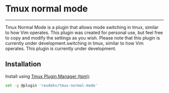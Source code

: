 # Tmux normal mode

---

Tmux Normal Mode is a plugin that allows mode switching in tmux, similar to how Vim operates. This plugin was created for personal use, but feel free to copy and modify the settings as you wish. Please note that this plugin is currently under development.switching in tmux, similar to how Vim operates. This plugin is currently under development.

## Installation

Install using [Tmux Plugin Manager (tpm)](https://github.com/tmux-plugins/tpm):
```bash
set -g @plugin 'reudekx/tmux-normal-mode'
```
